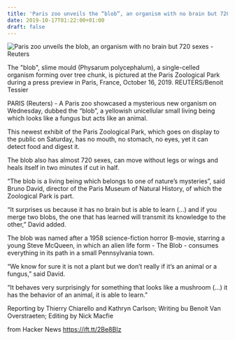 ```yaml
---
title: 'Paris zoo unveils the “blob”, an organism with no brain but 720 sexes'
date: 2019-10-17T01:22:00+01:00
draft: false
---
```


![](https://s4.reutersmedia.net/resources/r/?m=02&d=20191016&t=2&i=1441549802&w=1200&r=LYNXMPEF9F1L8 "  Paris zoo unveils the blob, an organism with no brain but 720 sexes - Reuters")  

The "blob", slime mould (Physarum polycephalum), a single-celled organism forming over tree chunk, is pictured at the Paris Zoological Park during a press preview in Paris, France, October 16, 2019. REUTERS/Benoit Tessier

PARIS (Reuters) - A Paris zoo showcased a mysterious new organism on Wednesday, dubbed the “blob”, a yellowish unicellular small living being which looks like a fungus but acts like an animal.

This newest exhibit of the Paris Zoological Park, which goes on display to the public on Saturday, has no mouth, no stomach, no eyes, yet it can detect food and digest it.

The blob also has almost 720 sexes, can move without legs or wings and heals itself in two minutes if cut in half.

“The blob is a living being which belongs to one of nature’s mysteries”, said Bruno David, director of the Paris Museum of Natural History, of which the Zoological Park is part.

“It surprises us because it has no brain but is able to learn (...) and if you merge two blobs, the one that has learned will transmit its knowledge to the other,” David added.

The blob was named after a 1958 science-fiction horror B-movie, starring a young Steve McQueen, in which an alien life form - The Blob - consumes everything in its path in a small Pennsylvania town.

“We know for sure it is not a plant but we don’t really if it’s an animal or a fungus,” said David.

“It behaves very surprisingly for something that looks like a mushroom (...) it has the behavior of an animal, it is able to learn.”

Reporting by Thierry Chiarello and Kathryn Carlson; Writing bu Benoit Van Overstraeten; Editing by Nick Macfie

  
  
from Hacker News https://ift.tt/2Be8BIz